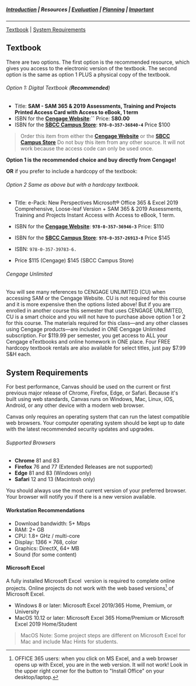 ##### [Introduction](introduction) | Resources | [Evaluation](evaluation) | [Planning](planning) | [Important](important)
***
[Textbook](#textbook) | [System Requirements](#system-requirements)

## Textbook

There are two options. The first option is the recommended resource, which gives you access to the electronic version of the textbook. The second option is the same as option 1 PLUS a physical copy of the textbook. 

###### Option 1: Digital Textbook (**Recommended**)
 - Title: **SAM - SAM 365 & 2019 Assessments, Training and Projects Printed Access Card with Access to eBook, 1 term** 
 - ISBN for the <a href="http://www.cengagebrain.com/course/4316390" target="_blank">**Cengage Website**</a>:**``** Price: $**80.00** 
 - ISBN for the <a href="https://www.sbccbooks.com/" target="_blank">**SBCC Campus Store**</a>: **`978-0-357-36840-4`** Price $100

> Order this item from either the <a href="http://www.cengagebrain.com/course/4553331" target="_blank">**Cengage Website**</a> or the <a href="https://www.sbccbooks.com/" target="_blank">**SBCC Campus Store**</a> Do not buy this item from any other source. It will not work because the access code can only be used once.

**Option 1 is the recommended choice and buy directly from Cengage!**

**OR** if you prefer to include a hardcopy of the textbook:

###### Option 2 Same as above but with a hardcopy  textbook.

- Title: e-Pack: New Perspectives Microsoft® Office 365 & Excel 2019 Comprehensive, Loose-leaf Version + SAM 365 & 2019 Assessments, Training and Projects Instant Access with Access to eBook, 1 term.
 - ISBN for the <a href="http://www.cengagebrain.com/course/4316390" target="_blank">**Cengage Website**</a>: **`978-0-357-36946-3`** Price: $110
 - ISBN for the <a href="https://www.sbccbooks.com/" target="_blank">**SBCC Campus Store**</a>: **`978-0-357-26913-8`** Price $145
 

- ISBN: `978-0-357-39783-6.`
- Price $115 (Cengage) $145 (SBCC Campus Store)


###### Cengage Unlimited
You will see many references to CENGAGE UNLIMITED (CU) when accessing SAM or the Cengage Website. CU is not required for this course and it is more expensive then the options listed above! But if you are enrolled in another course this semester that uses CENGAGE UNLIMITED, CU is a smart choice and you will not have to purchase above option 1 or 2 for this course. The materials required for this class—and any other classes using Cengage products—are included in ONE Cengage Unlimited subscription. For $119.99 per semester, you get access to ALL your Cengage eTextbooks and online homework in ONE place. Four FREE hardcopy textbook rentals are also available for select titles, just pay $7.99 S&H each.

## System Requirements

For best performance, Canvas should be used on the current or first previous major release of Chrome, Firefox, Edge, or Safari. Because it's built using web standards, Canvas runs on Windows, Mac, Linux, iOS, Android, or any other device with a modern web browser.

Canvas only requires an operating system that can run the latest compatible web browsers. Your computer operating system should be kept up to date with the latest recommended security updates and upgrades.

###### Supported Browsers

*   **Chrome** 81 and 83
*   **Firefox** 76 and 77 (Extended Releases are not supported)
*   **Edge** 81 and 83 (Windows only)
*   **Safari** 12 and 13 (Macintosh only)

You should always use the most current version of your preferred browser. Your browser will notify you if there is a new version available.

#### Workstation Recommendations

*   Download bandwidth: 5+ Mbps
*   RAM: 2+ GB
*   CPU: 1.8+ GHz / multi-core
*   Display: 1366 × 768, color
*   Graphics: DirectX, 64+ MB
*   Sound (for some content)

#### Microsoft Excel

A fully installed Microsoft Excel  version is required to complete online projects. Online projects do not work with the web based versions[^1] of Microsoft Excel.

*   Windows 8 or later: Microsoft Excel 2019/365 Home, Premium, or University
*   MacOS 10.12 or later: Microsoft Excel 365 Home/Premium or Microsoft Excel 2019 Home/Student

> MacOS Note: Some project steps are different on Microsoft Excel for Mac and include Mac Hints for students.

[^1]: OFFICE 365 users: when you click on MS Excel, and a web browser opens up with Excel, you are in the web version. It will not work! Look in the upper right corner for the button to "Install Office" on your desktop/laptop. 
